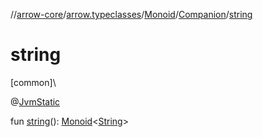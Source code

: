 //[arrow-core](../../../../index.md)/[arrow.typeclasses](../../index.md)/[Monoid](../index.md)/[Companion](index.md)/[string](string.md)

# string

[common]\

@[JvmStatic](https://kotlinlang.org/api/latest/jvm/stdlib/kotlin.jvm/-jvm-static/index.html)

fun [string](string.md)(): [Monoid](../index.md)&lt;[String](https://kotlinlang.org/api/latest/jvm/stdlib/kotlin/-string/index.html)&gt;
